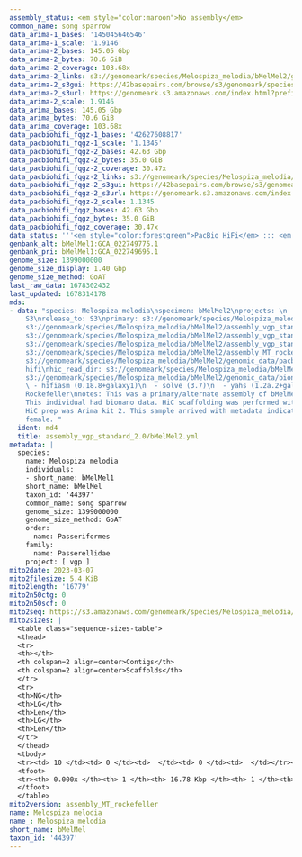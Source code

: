 ```yaml
---
assembly_status: <em style="color:maroon">No assembly</em>
common_name: song sparrow
data_arima-1_bases: '145045646546'
data_arima-1_scale: '1.9146'
data_arima-2_bases: 145.05 Gbp
data_arima-2_bytes: 70.6 GiB
data_arima-2_coverage: 103.68x
data_arima-2_links: s3://genomeark/species/Melospiza_melodia/bMelMel2/genomic_data/arima/<br>
data_arima-2_s3gui: https://42basepairs.com/browse/s3/genomeark/species/Melospiza_melodia/bMelMel2/genomic_data/arima/
data_arima-2_s3url: https://genomeark.s3.amazonaws.com/index.html?prefix=species/Melospiza_melodia/bMelMel2/genomic_data/arima/
data_arima-2_scale: 1.9146
data_arima_bases: 145.05 Gbp
data_arima_bytes: 70.6 GiB
data_arima_coverage: 103.68x
data_pacbiohifi_fqgz-1_bases: '42627608817'
data_pacbiohifi_fqgz-1_scale: '1.1345'
data_pacbiohifi_fqgz-2_bases: 42.63 Gbp
data_pacbiohifi_fqgz-2_bytes: 35.0 GiB
data_pacbiohifi_fqgz-2_coverage: 30.47x
data_pacbiohifi_fqgz-2_links: s3://genomeark/species/Melospiza_melodia/bMelMel2/genomic_data/pacbio_hifi/<br>
data_pacbiohifi_fqgz-2_s3gui: https://42basepairs.com/browse/s3/genomeark/species/Melospiza_melodia/bMelMel2/genomic_data/pacbio_hifi/
data_pacbiohifi_fqgz-2_s3url: https://genomeark.s3.amazonaws.com/index.html?prefix=species/Melospiza_melodia/bMelMel2/genomic_data/pacbio_hifi/
data_pacbiohifi_fqgz-2_scale: 1.1345
data_pacbiohifi_fqgz_bases: 42.63 Gbp
data_pacbiohifi_fqgz_bytes: 35.0 GiB
data_pacbiohifi_fqgz_coverage: 30.47x
data_status: '''<em style="color:forestgreen">PacBio HiFi</em> ::: <em style="color:forestgreen">Arima</em>'''
genbank_alt: bMelMel1:GCA_022749775.1
genbank_pri: bMelMel1:GCA_022749695.1
genome_size: 1399000000
genome_size_display: 1.40 Gbp
genome_size_method: GoAT
last_raw_data: 1678302432
last_updated: 1678314178
mds:
- data: "species: Melospiza melodia\nspecimen: bMelMel2\nprojects: \n  - vgp\ndata_location:
    S3\nrelease_to: S3\nprimary: s3://genomeark/species/Melospiza_melodia/bMelMel2/assembly_vgp_standard_2.0/bMelMel2.standard.pri.20230308.fasta.gz\nhaplotigs:
    s3://genomeark/species/Melospiza_melodia/bMelMel2/assembly_vgp_standard_2.0/bMelMel2.standard.alt.20230308.fasta.gz\npretext:
    s3://genomeark/species/Melospiza_melodia/bMelMel2/assembly_vgp_standard_2.0/evaluation/pri/pretext/bMelMel2_pri__s2.heatmap.pretext\nkmer_spectra_img:
    s3://genomeark/species/Melospiza_melodia/bMelMel2/assembly_vgp_standard_2.0/evaluation/merqury/bMelMel2_png/\nmito:
    s3://genomeark/species/Melospiza_melodia/bMelMel2/assembly_MT_rockefeller/bMelMel2.MT.20230307.fasta.gz\npacbio_read_dir:
    s3://genomeark/species/Melospiza_melodia/bMelMel2/genomic_data/pacbio_hifi/\npacbio_read_type:
    hifi\nhic_read_dir: s3://genomeark/species/Melospiza_melodia/bMelMel2/genomic_data/arima/\nbionano_cmap_dir:
    s3://genomeark/species/Melospiza_melodia/bMelMel2/genomic_data/bionano/\npipeline:\n
    \ - hifiasm (0.18.8+galaxy1)\n  - solve (3.7)\n  - yahs (1.2a.2+galaxy0)\nassembled_by_group:
    Rockefeller\nnotes: This was a primary/alternate assembly of bMelMel2 (VGL-bMelMel1).
    This individual had bionano data. HiC scaffolding was performed with yahs. The
    HiC prep was Arima kit 2. This sample arrived with metadata indicating it is a
    female. "
  ident: md4
  title: assembly_vgp_standard_2.0/bMelMel2.yml
metadata: |
  species:
    name: Melospiza melodia
    individuals:
    - short_name: bMelMel1
    short_name: bMelMel
    taxon_id: '44397'
    common_name: song sparrow
    genome_size: 1399000000
    genome_size_method: GoAT
    order:
      name: Passeriformes
    family:
      name: Passerellidae
    project: [ vgp ]
mito2date: 2023-03-07
mito2filesize: 5.4 KiB
mito2length: '16779'
mito2n50ctg: 0
mito2n50scf: 0
mito2seq: https://s3.amazonaws.com/genomeark/species/Melospiza_melodia/bMelMel2/assembly_MT_rockefeller/bMelMel2.MT.20230307.fasta.gz
mito2sizes: |
  <table class="sequence-sizes-table">
  <thead>
  <tr>
  <th></th>
  <th colspan=2 align=center>Contigs</th>
  <th colspan=2 align=center>Scaffolds</th>
  </tr>
  <tr>
  <th>NG</th>
  <th>LG</th>
  <th>Len</th>
  <th>LG</th>
  <th>Len</th>
  </tr>
  </thead>
  <tbody>
  <tr><td> 10 </td><td> 0 </td><td>  </td><td> 0 </td><td>  </td></tr><tr><td> 20 </td><td> 0 </td><td>  </td><td> 0 </td><td>  </td></tr><tr><td> 30 </td><td> 0 </td><td>  </td><td> 0 </td><td>  </td></tr><tr><td> 40 </td><td> 0 </td><td>  </td><td> 0 </td><td>  </td></tr><tr style="background-color:#cccccc;"><td> 50 </td><td> 0 </td><td style="background-color:#ff8888;">  </td><td> 0 </td><td style="background-color:#ff8888;">  </td></tr><tr><td> 60 </td><td> 0 </td><td>  </td><td> 0 </td><td>  </td></tr><tr><td> 70 </td><td> 0 </td><td>  </td><td> 0 </td><td>  </td></tr><tr><td> 80 </td><td> 0 </td><td>  </td><td> 0 </td><td>  </td></tr><tr><td> 90 </td><td> 0 </td><td>  </td><td> 0 </td><td>  </td></tr><tr><td> 100 </td><td> 0 </td><td>  </td><td> 0 </td><td>  </td></tr></tbody>
  <tfoot>
  <tr><th> 0.000x </th><th> 1 </th><th> 16.78 Kbp </th><th> 1 </th><th> 16.78 Kbp </th></tr>
  </tfoot>
  </table>
mito2version: assembly_MT_rockefeller
name: Melospiza melodia
name_: Melospiza_melodia
short_name: bMelMel
taxon_id: '44397'
---
```

